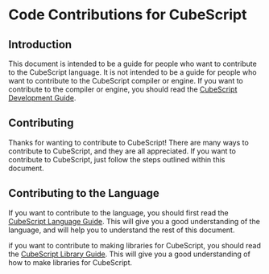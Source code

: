 # Code Contributions for CubeScript

## Introduction

This document is intended to be a guide for people who want to contribute to the CubeScript language. It is not intended to be a guide for people who want to contribute to the CubeScript compiler or engine. If you want to contribute to the compiler or engine, you should read the [CubeScript Development Guide](https://CubeScript.vercel.app/DevelopmentGuide).

## Contributing

Thanks for wanting to contribute to CubeScript! There are many ways to contribute to CubeScript, and they are all appreciated. If you want to contribute to CubeScript, just follow the steps outlined within this document.

## Contributing to the Language

If you want to contribute to the language, you should first read the [CubeScript Language Guide](https://CubeScript.vercel.app/learn/functions). This will give you a good understanding of the language, and will help you to understand the rest of this document.

if you want to contribute to making libraries for CubeScript, you should read the [CubeScript Library Guide](https://CubeScript.vercel.app/learn/libraries). This will give you a good understanding of how to make libraries for CubeScript.
